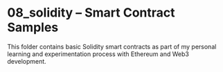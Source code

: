 # 08_solidity – Smart Contract Samples

This folder contains basic Solidity smart contracts as part of my personal learning and experimentation process with Ethereum and Web3 development.


